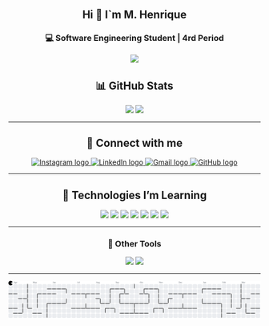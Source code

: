 <h2 align="center">Hi 👋 I`m M. Henrique </h2>
<h3 align="center">💻 Software Engineering Student | 4rd Period</h3>

<p align="center">
  <img src="https://readme-typing-svg.herokuapp.com?font=Fira+Code&duration=3000&pause=1000&color=2F80ED&center=true&vCenter=true&lines=Welcome+to+my+GitHub!;I+love+code+%26+technology!;Always+learning+something+new+%F0%9F%92%BB" />
</p>

### <h2 align="center">📊 GitHub Stats</h2>

<div align="center">
  <img height="180em" src="https://github-readme-stats.vercel.app/api?username=Matheushfb067&show_icons=true&theme=tokyonight" />
  <img height="180em" src="https://github-readme-stats.vercel.app/api/top-langs/?username=Matheushfb067&layout=compact&langs_count=7&theme=tokyonight" />
</div>

---

### <h2 align="center">📲 Connect with me</h2>

<div align="center">
  <a href="https://www.instagram.com/matheus_hfb" target="_blank">
    <img src="https://img.shields.io/static/v1?message=Instagram&logo=instagram&label=&color=E4405F&logoColor=white&labelColor=&style=for-the-badge" height="33" alt="Instagram logo" />
  </a>
  <a href="https://www.linkedin.com/in/mateus-henrique-fb/" target="_blank">
    <img src="https://img.shields.io/static/v1?message=LinkedIn&logo=linkedin&label=&color=0077B5&logoColor=white&labelColor=&style=for-the-badge" height="33" alt="LinkedIn logo" />
  </a>
  <a href="mailto:matheushenrihfg0@gmail.com" target="_blank">
    <img src="https://img.shields.io/static/v1?message=Gmail&logo=gmail&label=&color=D14836&logoColor=white&labelColor=&style=for-the-badge" height="33" alt="Gmail logo" />
  </a>
  <a href="https://github.com/matheushfb067" target="_blank">
    <img src="https://img.shields.io/static/v1?message=GitHub&logo=github&label=&color=6e00f3&logoColor=white&labelColor=&style=for-the-badge" height="33" alt="GitHub logo" />
  </a>
</div>

---

### <h2 align="center">🚀 Technologies I’m Learning</h2>

<div align="center">
  <img src="https://cdn.jsdelivr.net/gh/devicons/devicon/icons/html5/html5-original.svg" height="45" />
  <img src="https://cdn.jsdelivr.net/gh/devicons/devicon/icons/css3/css3-original.svg" height="45" />
  <img src="https://cdn.jsdelivr.net/gh/devicons/devicon/icons/javascript/javascript-original.svg" height="45" />
  <img src="https://cdn.jsdelivr.net/gh/devicons/devicon/icons/c/c-original.svg" height="45" />
  <img src="https://cdn.jsdelivr.net/gh/devicons/devicon/icons/cplusplus/cplusplus-original.svg" height="45" />
  <img src="https://cdn.jsdelivr.net/gh/devicons/devicon/icons/python/python-original.svg" height="45" />
  <img src="https://cdn.jsdelivr.net/gh/devicons/devicon/icons/git/git-original.svg" height="40" />
</div>

---

#### <h3 align="center">🔧 Other Tools</h3>

<div align="center">
  <img src="https://cdn.jsdelivr.net/gh/devicons/devicon/icons/arduino/arduino-original.svg" height="40" />
  <img src="https://cdn.jsdelivr.net/gh/devicons/devicon/icons/gimp/gimp-original.svg" height="40" />
</div>

---

<picture>
  <source media="(prefers-color-scheme: dark)" srcset="https://raw.githubusercontent.com/MatheusNetto1/MatheusNetto1/output/pacman-contribution-graph-dark.svg">
  <source media="(prefers-color-scheme: light)" srcset="https://raw.githubusercontent.com/MatheusNetto1/MatheusNetto1/output/pacman-contribution-graph.svg">
  <img alt="pacman contribution graph" src="https://raw.githubusercontent.com/MatheusNetto1/MatheusNetto1/output/pacman-contribution-graph.svg">
</picture>
